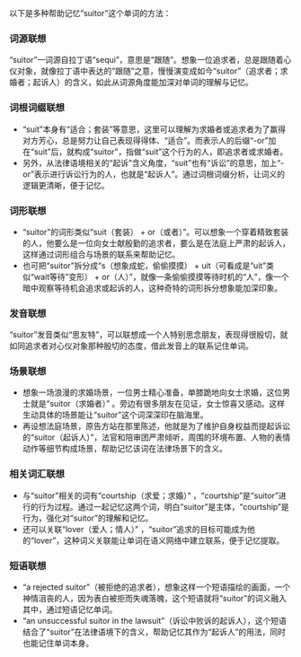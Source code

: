 以下是多种帮助记忆“suitor”这个单词的方法：

### 词源联想
“suitor”一词源自拉丁语“sequi”，意思是“跟随”。想象一位追求者，总是跟随着心仪对象，就像拉丁语中表达的“跟随”之意，慢慢演变成如今“suitor”（追求者；求婚者；起诉人）的含义，如此从词源角度能加深对单词的理解与记忆。

### 词根词缀联想
 - “suit”本身有“适合；套装”等意思，这里可以理解为求婚者或追求者为了赢得对方芳心，总是努力让自己表现得得体、“适合”。而表示人的后缀“-or”加在“suit”后，就构成“suitor”，指做“suit”这个行为的人，即追求者或求婚者。
 - 另外，从法律语境相关的“起诉”含义角度，“suit”也有“诉讼”的意思，加上“-or”表示进行诉讼行为的人，也就是“起诉人”。通过词根词缀分析，让词义的逻辑更清晰，便于记忆。

### 词形联想
 - “suitor”的词形类似“suit（套装） + or（或者）”。可以想象一个穿着精致套装的人，他要么是一位向女士献殷勤的追求者，要么是在法庭上严肃的起诉人，这样通过词形组合与场景的联系来帮助记忆。
 - 也可把“suitor”拆分成“s（想象成蛇，偷偷摸摸） + uit（可看成是“uit”类似“wait等待”变形） + or（人）”，就像一条偷偷摸摸等待时机的“人”，像一个暗中观察等待机会追求或起诉的人，这种奇特的词形拆分想象能加深印象。

### 发音联想
“suitor”发音类似“思友特”，可以联想成一个人特别思念朋友，表现得很殷切，就如同追求者对心仪对象那种殷切的态度，借此发音上的联系记住单词。

### 场景联想
 - 想象一场浪漫的求婚场景，一位男士精心准备，单膝跪地向女士求婚，这位男士就是“suitor（求婚者）” 。旁边有很多朋友在见证，女士惊喜又感动。这样生动具体的场景能让“suitor”这个词深深印在脑海里。
 - 再设想法庭场景，原告方站在那里陈述，他就是为了维护自身权益而提起诉讼的“suitor（起诉人）”，法官和陪审团严肃倾听，周围的环境布置、人物的表情动作等细节构成场景，帮助记忆该词在法律场景下的含义。

### 相关词汇联想
 - 与“suitor”相关的词有“courtship（求爱；求婚）” ，“courtship”是“suitor”进行的行为过程。通过一起记忆这两个词，明白“suitor”是主体，“courtship”是行为，强化对“suitor”的理解和记忆。
 - 还可以关联“lover（爱人；情人）” ，“suitor”追求的目标可能成为他的“lover”，这种词义关联能让单词在语义网络中建立联系，便于记忆提取。

### 短语联想
 - “a rejected suitor”（被拒绝的追求者），想象这样一个短语描绘的画面，一个神情沮丧的人，因为表白被拒而失魂落魄，这个短语就将“suitor”的词义融入其中，通过短语记忆单词。
 - “an unsuccessful suitor in the lawsuit”（诉讼中败诉的起诉人），这个短语结合了“suitor”在法律语境下的含义，帮助记忆其作为“起诉人”的用法，同时也能记住单词本身。 